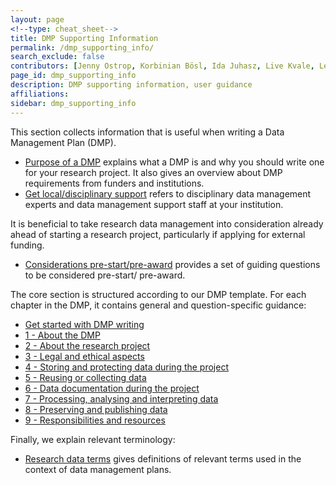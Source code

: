 ```yaml
---
layout: page
<!--type: cheat_sheet-->
title: DMP Supporting Information
permalink: /dmp_supporting_info/
search_exclude: false
contributors: [Jenny Ostrop, Korbinian Bösl, Ida Juhasz, Live Kvale, Leif Longva, Svein Høier, Lisbeth Jahren, Ingrid Heggland]
page_id: dmp_supporting_info
description: DMP supporting information, user guidance
affiliations:
sidebar: dmp_supporting_info
---
```


This section collects information that is useful when writing a Data Management Plan (DMP).
- [Purpose of a DMP](/pages/support_00_dmp_purpose) explains what a DMP is and why you should write one for your research project. It also gives an overview about DMP requirements from funders and institutions.
- [Get local/disciplinary support](/pages/support_00_local_disc) refers to disciplinary data management experts and data management support staff at your institution.

It is beneficial to take research data management into consideration already ahead of starting a research project, particularly if applying for external funding.
- [Considerations pre-start/pre-award](/pages/support_00_planning_considerations) provides a set of guiding questions to be considered pre-start/ pre-award.

The core section is structured according to our DMP template. For each chapter in the DMP, it contains general and question-specific guidance:
- [Get started with DMP writing](/pages/support_00_start_writing)
- [1 - About the DMP](/pages/support_01_about_dmp)
- [2 - About the research project](/pages/support_02_about_research)
- [3 - Legal and ethical aspects](/pages/support_03_legal_ethics)
- [4 - Storing and protecting data during the project](/pages/support_04_store_protect)
- [5 - Reusing or collecting data](/pages/support_05_reuse_collect)
- [6 - Data documentation during the project](/pages/support_06_document)
- [7 - Processing, analysing and interpreting data](/pages/support_07_process_analyse)
- [8 - Preserving and publishing data](/pages/support_08_preserve_publish)
- [9 - Responsibilities and resources](/pages/support_09_responsibilities_resources)

Finally, we explain relevant terminology:
- [Research data terms](/pages/support_00_rdm_terms) gives definitions of relevant terms used in the context of data management plans.